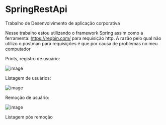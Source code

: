 # SpringRestApi
Trabalho de Desenvolvimento de aplicação corporativa


Nesse trabalho estou utilizando o framework Spring assim como a ferramenta: https://reqbin.com/ para requisição http. 
A razão pelo qual não utilizo o postman para requisições é que por causa de problemas no meu computador


Prints, registro de usuário: 

![image](https://github.com/Gabriel110200/SpringRestApi/assets/72171380/3a8f2bed-7c86-4c80-ac2a-f122950460bc)



Listagem de usuários: 

![image](https://github.com/Gabriel110200/SpringRestApi/assets/72171380/d3589f2a-1b75-4adf-94ac-4cadb013db30)



Remoção de usuário: 

![image](https://github.com/Gabriel110200/SpringRestApi/assets/72171380/84af8220-d380-4d2a-8fee-df759cec0428)


Listagem pós remoção


